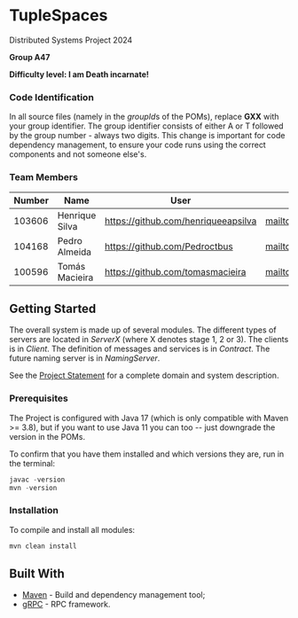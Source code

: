# TupleSpaces

Distributed Systems Project 2024

**Group A47**

**Difficulty level: I am Death incarnate!**


### Code Identification

In all source files (namely in the *groupId*s of the POMs), replace __GXX__ with your group identifier. The group
identifier consists of either A or T followed by the group number - always two digits. This change is important for 
code dependency management, to ensure your code runs using the correct components and not someone else's.

### Team Members

| Number | Name              | User                                   | Email                                           |
|--------|-------------------|----------------------------------------|-------------------------------------------------|
| 103606 | Henrique Silva    | <https://github.com/henriqueeapsilva>  | <mailto:henriqueapsilva@tecnico.ulisboa.pt>     |
| 104168 | Pedro Almeida     | <https://github.com/Pedroctbus>        | <mailto:pedrorebeloalmeida@tecnico.ulisboa.pt>  |
| 100596 | Tomás Macieira    | <https://github.com/tomasmacieira>     | <mailto:tomasmacieira@tecnico.ulisboa.pt>       | 

## Getting Started

The overall system is made up of several modules. The different types of servers are located in _ServerX_ (where X denotes stage 1, 2 or 3). 
The clients is in _Client_.
The definition of messages and services is in _Contract_. The future naming server
is in _NamingServer_.

See the [Project Statement](https://github.com/tecnico-distsys/TupleSpaces) for a complete domain and system description.

### Prerequisites

The Project is configured with Java 17 (which is only compatible with Maven >= 3.8), but if you want to use Java 11 you
can too -- just downgrade the version in the POMs.

To confirm that you have them installed and which versions they are, run in the terminal:

```s
javac -version
mvn -version
```

### Installation

To compile and install all modules:

```s
mvn clean install
```

## Built With

* [Maven](https://maven.apache.org/) - Build and dependency management tool;
* [gRPC](https://grpc.io/) - RPC framework.
